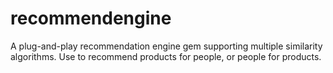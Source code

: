 # recommendengine
A plug-and-play recommendation engine gem supporting multiple similarity algorithms.  Use to recommend products for people, or people for products.
